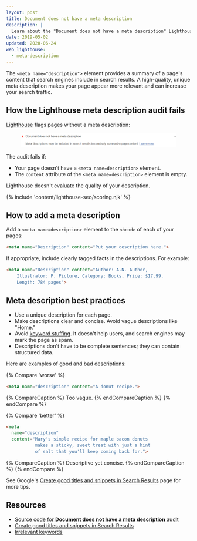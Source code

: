 ```yaml
---
layout: post
title: Document does not have a meta description
description: |
  Learn about the "Document does not have a meta description" Lighthouse audit.
date: 2019-05-02
updated: 2020-06-24
web_lighthouse:
  - meta-description
---
```


The `<meta name="description">` element provides a summary of a page's content
that search engines include in search results. A high-quality, unique meta
description makes your page appear more relevant and can increase your search
traffic.

## How the Lighthouse meta description audit fails

[Lighthouse](https://developers.google.com/web/tools/lighthouse/) flags pages
without a meta description:

<figure class="w-figure">
  <img class="w-screenshot w-screenshot" src="meta-description.png" alt="Lighthouse audit showing the document doesn't have a meta description">
</figure>

The audit fails if:
- Your page doesn't have a `<meta name=description>` element.
- The `content` attribute of the `<meta name=description>` element is empty.

Lighthouse doesn't evaluate the quality of your description.

{% include 'content/lighthouse-seo/scoring.njk' %}

## How to add a meta description

Add a `<meta name=description>` element to the `<head>` of each of your pages:

```html
<meta name="Description" content="Put your description here.">
```

If appropriate, include clearly tagged facts in the descriptions. For example:

```html
<meta name="Description" content="Author: A.N. Author,
    Illustrator: P. Picture, Category: Books, Price: $17.99,
    Length: 784 pages">
```

## Meta description best practices

- Use a unique description for each page.
- Make descriptions clear and concise. Avoid vague descriptions like "Home."
- Avoid [keyword stuffing](https://support.google.com/webmasters/answer/66358).
  It doesn't help users, and search engines may mark the page as spam.
- Descriptions don't have to be complete sentences; they can contain structured
  data.

Here are examples of good and bad descriptions:

{% Compare 'worse' %}
```html
<meta name="description" content="A donut recipe.">
```
{% CompareCaption %}
Too vague.
{% endCompareCaption %}
{% endCompare %}

{% Compare 'better' %}
```html
<meta
  name="description"           
  content="Mary's simple recipe for maple bacon donuts
           makes a sticky, sweet treat with just a hint
           of salt that you'll keep coming back for.">
```
{% CompareCaption %}
Descriptive yet concise.
{% endCompareCaption %}
{% endCompare %}

See Google's [Create good titles and snippets in Search Results](https://support.google.com/webmasters/answer/35624#1)
page for more tips.

## Resources

- [Source code for **Document does not have a meta description** audit](https://github.com/GoogleChrome/lighthouse/blob/master/lighthouse-core/audits/seo/meta-description.js)
- [Create good titles and snippets in Search Results](https://support.google.com/webmasters/answer/35624#1)
- [Irrelevant keywords](https://support.google.com/webmasters/answer/66358)
